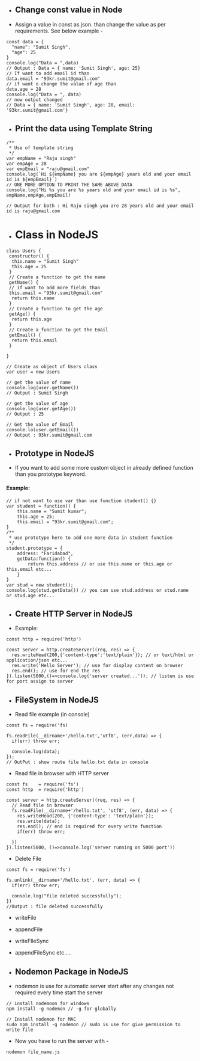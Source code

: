  * ## Change const value in Node
* Assign a value in const as json. than change the value as per requirements. See below example -
```node
const data = {
  "name": "Sumit Singh",
  "age": 25
}
console.log("Data = ",data)
// Output : Data = { name: 'Sumit Singh', age: 25}
// If want to add email id than 
data.email = "93kr.sumit@gmail.com"
// if want o change the value of age than
data.age = 28
console.log("Data = ", data)
// now output changed
// Data = { name: 'Sumit Singh', age: 28, email: '93kr.sumit@gmail.com'}
```

* ## Print the data using Template String
```node
/**
 * Use of template string
 */
var empName = "Raju singh"
var empAge = 28
var empEmail = "raju@gmail.com"
console.log(`Hi ${empName} you are ${empAge} years old and your email id is ${empEmail}`)
// ONE MORE OPTION TO PRINT THE SAME ABOVE DATA
console.log("Hi %s you are %s years old and your email id is %s", empName,empAge,empEmail)

// Output for both : Hi Raju singh you are 28 years old and your email id is raju@gmail.com
```

* # Class in NodeJS
```node
class Users {
 constructor() {
  this.name = "Sumit Singh"
  this.age = 25
 }
 // Create a function to get the name
 getName() {
 // if want to add more fields than
 this.email = "93kr.sumit@gmail.com"
  return this.name
 } 
 // Create a function to get the age
 getAge() {
  return this.age
 }
 // Create a function to get the Email
 getEmail() {
  return this.email
 }
 
}

// Create as object of Users class
var user = new Users

// get the value of name
console.log(user.getName())
// Output : Sumit Singh

// get the value of age
console.log(user.getAge())
// Output : 25

// Get the value of Email
console.lo(user.getEmail())
// Output : 93kr.sumit@gmail.com
```

* ## Prototype in NodeJS
* If you want to add some more custom object in already defined function than you prototype keyword.
#### Example: 
```node
// if not want to use var than use function student() {}
var student = function() {
    this.name = "Sumit kumar";
    this.age = 25;
    this.email = "93kr.sumit@gmail.com";
}
/**
 * use prototype here to add one more data in student function 
 */
student.prototype = {
    address: "Faridabad",
    getData:function() {
        return this.address // or use this.name or this.age or this.email etc...
    }
}
var stud = new student();
console.log(stud.getData()) // you can use stud.address or stud.name or stud.age etc...
```

* ## Create HTTP Server in NodeJS
* Example: 
```node
const http = require('http')

const server = http.createServer((req, res) => {
  res.writeHead(200,{'content-type':'text/plain'}); // or text/html or application/json etc...
  res.write('Hello Server'); // use for display content on browser
  res.end(); // use for end the res
}).listen(5000,()=>console.log('server created...')); // listen is use for port assign to server
```


* ## FileSystem in NodeJS
* Read file example (in console)
```node
const fs = require('fs)

fs.readFile(__dirname+'/hello.txt','utf8', (err,data) => {
  if(err) throw err;
  
  console.log(data);
});
// OutPut : show route file hello.txt data in console
```

* Read file in browser with HTTP server
```node
const fs    = require('fs')
const http  = require('http')

const server = http.createServer((req, res) => {
  // Read file in browser
  fs.readFile(__dirname+'/hello.txt', 'utf8', (err, data) => {
    res.writeHead(200, {'content-type': 'text/plain'});
    res.write(data);
    res.end(); // end is required for every write function
    if(err) throw err;
    
  })
}).listen(5000, ()=>console.log('server running on 5000 port'))

```
* Delete File
```node
const fs = require('fs')

fs.unlink(__dirname+'/hello.txt', (err, data) => {
  if(err) throw err;
  
  console.log("file deleted successfully");
})
//Output : file deleted successfully
```
* writeFile
* appendFile
* writeFIleSync
* appendFileSync etc.....

* ## Nodemon Package in NodeJS
* nodemon is use for automatic server start after any changes not required every time start the server
```node
// install nodemoon for windows
npm install -g nodemon // -g for globally

// Install nodemon for MAC
sudo npm install -g nodemon // sudo is use for give permission to write file
```
* Now you have to run the server with -
```node
nodemon file_name.js
```



